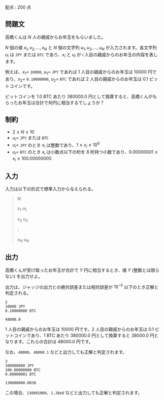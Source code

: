 配点 : $200$ 点

## 問題文

高橋くんは $N$ 人の親戚からお年玉をもらいました。

$N$ 個の値 $x_1, x_2, ..., x_N$ と $N$ 個の文字列 $u_1, u_2, ..., u_N$ が入力されます。各文字列 $u_i$ は `JPY` または `BTC` であり、$x_i$ と $u_i$ が $i$ 人目の親戚からのお年玉の内容を表します。

例えば、$x_1 =$ `10000`, $u_1 =$ `JPY` であれば $1$ 人目の親戚からのお年玉は $10000$ 円であり、$x_2 =$ `0.10000000`, $u_2 =$ `BTC` であれば $2$ 人目の親戚からのお年玉は $0.1$ ビットコインです。

ビットコインを $1.0$ BTC あたり $380000.0$ 円として換算すると、高橋くんがもらったお年玉は合計で何円に相当するでしょうか？

## 制約

- $2 \leq N \leq 10$
- $u_i =$ `JPY` または `BTC`
- $u_i =$ `JPY` のとき $x_i$ は整数であり、$1 \leq x_i \leq 10^8$
- $u_i =$ `BTC` のとき $x_i$ は小数点以下の桁を $8$ 桁持つ小数であり、$0.00000001 \leq x_i \leq 100.00000000$

## 入力

入力は以下の形式で標準入力から与えられる。

> $N$
> 
> $x_1$ $u_1$
> 
> $x_2$ $u_2$
> 
> $:$
> 
> $x_N$ $u_N$

## 出力

高橋くんが受け取ったお年玉が合計で $Y$ 円に相当するとき、値 $Y$ (整数とは限らない) を出力せよ。

出力は、ジャッジの出力との絶対誤差または相対誤差が $10^{-5}$ 以下のとき正解と判定される。

```input1
2
10000 JPY
0.10000000 BTC
```

```output1
48000.0
```

$1$ 人目の親戚からのお年玉は $10000$ 円です。$2$ 人目の親戚からのお年玉は $0.1$ ビットコインであり、$1$ BTC あたり $380000.0$ 円として換算すると $38000.0$ 円となります。これらの合計は $48000.0$ 円です。

なお、`48000`、`48000.1` などと出力しても正解と判定されます。

```input2
3
100000000 JPY
100.00000000 BTC
0.00000001 BTC
```

```output2
138000000.0038
```

この場合、`138001000`、`1.38e8` などと出力しても正解と判定されます。